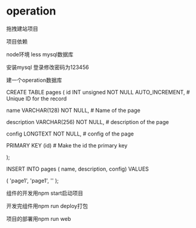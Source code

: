 # operation
拖拽建站项目

项目依赖

node环境
less
mysql数据库

安装mysql 登录修改密码为123456

建一个operation数据库

CREATE TABLE pages
(
  id              INT unsigned NOT NULL AUTO_INCREMENT, # Unique ID for the record

  name            VARCHAR(128) NOT NULL,                # Name of the page

  description           VARCHAR(256) NOT NULL,                # description of the page

  config           LONGTEXT NOT NULL,                # config of the page

  PRIMARY KEY     (id)                                  # Make the id the primary key

);


INSERT INTO pages ( name, description, config) VALUES

  ( 'page1', 'page1', '' );

组件的开发用npm start启动项目

开发完组件用npm run deploy打包

项目的部署用npm run web